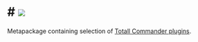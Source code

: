 # # [![](https://img.shields.io/chocolatey/v/tcp.svg?color=red&label=tcp)](https://chocolatey.org/packages/tcp)

Metapackage containing selection of [Totall Commander plugins](https://chocolatey.org/packages?q=tag%3Atcplugin).
